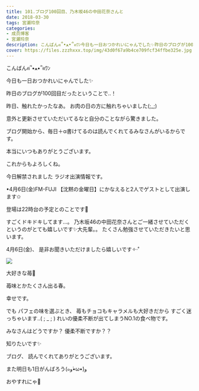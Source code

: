 ```yaml
---
title: 101.ブログ100回目、乃木坂46の中田花奈さんと
date: 2018-03-30
tags: 宮瀬玲奈
categories: 
- 成员博客
- 宮瀬玲奈
description: こんばんฅ՞•ﻌ•՞ฅﾜﾝ今日も一日おつかれいにゃんでした✨昨日のブログが100回目だったということで..！昨日、触れたかったなあ。お肉の日の方に触れちゃいました(;_;)...
cover: https://files.zzzhxxx.top/img/43d0f67a9b4ce709fcf34ffbe325e.jpg 
---
```






こんばんฅ՞•ﻌ•՞ฅﾜﾝ



今日も一日おつかれいにゃんでした✨








昨日のブログが100回目だったということで..！

昨日、触れたかったなあ。
お肉の日の方に触れちゃいました(;_;)


意外と更新させていただいてるなと自分のことながら驚きました。


ブログ開始から、毎日＋α書けてるのは読んでくれてるみなさんがいるからです。


本当にいつもありがとうございます。



これからもよろしくね。
























今日解禁されました
ラジオ出演情報です。



•4月6日(金)FM-FUJI
【沈黙の金曜日】にかなえると2人でゲストとして出演します✩


登場は22時台の予定とのことです👑


すごくドキドキしてます...。
乃木坂46の中田花奈さんとご一緒させていただくというのがとても嬉しいです✨大先輩。。
たくさん勉強させていただきたいと思います。



4月6日(金)、
是非お聞きいただけましたら嬉しいです✧‧˚

















![](https://files.zzzhxxx.top/img/43d0f67a9b4ce709fcf34ffbe325e.jpg)




大好きな苺🍓



苺味とかたくさん出る春。

幸せです。




でも
パフェの味を選ぶとき、
苺もチョコもキャラメルも大好きだから
すごく迷っちゃいます..( ; _ ; )
れいの優柔不断が出てしまうNO.1の食べ物です。





みなさんはどうですか？
優柔不断ですか？？

知りたいです✨









ブログ、
読んでくれてありがとうございます。


また明日も1日がんばろう(๑و•̀ω•́)و



おやすれにゃ💓


